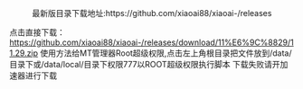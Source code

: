 <p align="center">最新版目录下载地址:https://github.com/xiaoai88/xiaoai-/releases

点击直接下载：https://github.com/xiaoai88/xiaoai-/releases/download/11%E6%9C%8829/11.29.zip
使用方法给MT管理器Root超级权限,点击左上角根目录把文件放到/data/目录下或/data/local/目录下权限777以ROOT超级权限执行脚本</a>
下载失败请开加速器进行下载
</p>
